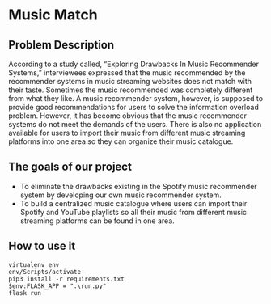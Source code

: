 # Music Match

## Problem Description

According to a study called, “Exploring Drawbacks In Music Recommender Systems,” interviewees expressed that the music recommended by the recommender systems in music streaming websites does not match with their taste. Sometimes the music recommended was completely different from what they like. A music recommender system, however, is supposed to provide good recommendations for users to solve the information overload problem. However, it has become obvious that the music recommender systems do not meet the demands of the users. There is also no application available for users to import their music from different music streaming platforms into one area so they can organize their music catalogue.

## The goals of our project

- To eliminate the drawbacks existing in the Spotify music recommender system by developing our own music recommender system.
- To build a centralized music catalogue where users can import their Spotify and YouTube playlists so all their music from different music streaming platforms can be found in one area.

## How to use it

```
virtualenv env
env/Scripts/activate
pip3 install -r requirements.txt
$env:FLASK_APP = ".\run.py"
flask run
```

